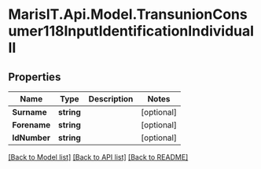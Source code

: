
# MarisIT.Api.Model.TransunionConsumer118InputIdentificationIndividualII

## Properties

Name | Type | Description | Notes
------------ | ------------- | ------------- | -------------
**Surname** | **string** |  | [optional] 
**Forename** | **string** |  | [optional] 
**IdNumber** | **string** |  | [optional] 

[[Back to Model list]](../README.md#documentation-for-models)
[[Back to API list]](../README.md#documentation-for-api-endpoints)
[[Back to README]](../README.md)

